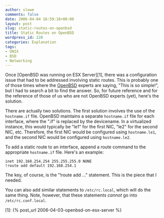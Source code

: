 ```yaml
---
author: slowe
comments: false
date: 2006-04-04 16:59:18+00:00
layout: post
slug: static-routes-on-openbsd
title: Static Routes on OpenBSD
wordpress_id: 220
categories: Explanation
tags:
- UNIX
- BSD
- Networking
---
```


Once [OpenBSD was running on ESX Server][1], there was a configuration issue that had to be addressed involving static routes. This is probably one of those times where the [OpenBSD](http://www.openbsd.org/) experts are saying, "This is so simple!", but I had to search a bit to find the answer. So, for future reference and for the reference of those of us who are not OpenBSD experts (yet), here's the solution.

There are actually two solutions. The first solution involves the use of the `hostname.if` file. OpenBSD maintains a separate `hostname.if` file for each interface, where the ".if" is replaced by the devicename. In a virtualized instance, this would typically be "le1" for the first NIC, "le2" for the second NIC, etc. Therefore, the first NIC would be configured using `hostname.le1`, and the second NIC would be configured using `hostname.le2`.

To add a static route to an interface, append a route command to the appropriate `hostname.if` file. Here's an example:

    inet 192.168.254.254 255.255.255.0 NONE
    !route add default 192.168.254.1

The key, of course, is the "!route add ..." statement. This is the piece that I needed.

You can also add similar statements to `/etc/rc.local`, which will do the same thing. Note, however, that these statements _cannot_ go into `/etc/rc.conf.local`.

[1]: {% post_url 2006-04-03-openbsd-on-esx-server %}
